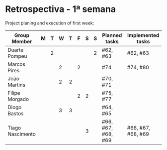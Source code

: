 # Retrospectiva   - 1ª semana #

Project planing and execution of first week:

| Group Member     | M  | T  | W  | T  | F  | S  | S  | Planned tasks| Implemented tasks|
|------------------|----|----|----|----|----|----|----|--------------------|------------------|
| Duarte Pompeu    |    |  2 |    |    |    |    |  2 | #62, #63           | #62, #63         |
| Marcos Pires     |    |    |  2 |    |  2 |    |    | #74                | #74, #80                 |
| João Martins     |    |    |  2 |  2 |    |    |    | #70, #71           |                  |
| Filipe Morgado   |    |    |    |    |  2 |  2 |    | #75, #77           |                  |
| Diogo Bastos     |    |    |  3 |  3 |    |    |    | #64, #65           |                  |
| Tiago Nascimento |    |    |    |    |    |  3 |    | #66, #67, #68, #69 | #66, #67, #68, #69|
